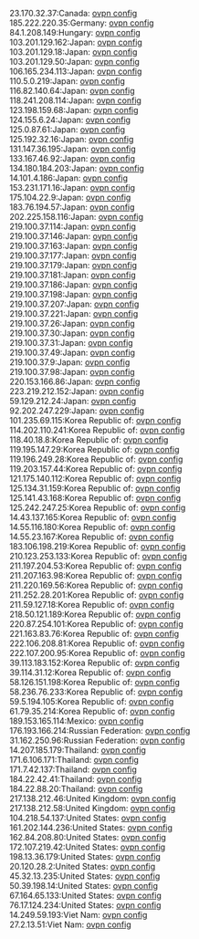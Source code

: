 23.170.32.37:Canada: [ovpn config](vpn/23_170_32_37.ovpn)  
185.222.220.35:Germany: [ovpn config](vpn/185_222_220_35.ovpn)  
84.1.208.149:Hungary: [ovpn config](vpn/84_1_208_149.ovpn)  
103.201.129.162:Japan: [ovpn config](vpn/103_201_129_162.ovpn)  
103.201.129.18:Japan: [ovpn config](vpn/103_201_129_18.ovpn)  
103.201.129.50:Japan: [ovpn config](vpn/103_201_129_50.ovpn)  
106.165.234.113:Japan: [ovpn config](vpn/106_165_234_113.ovpn)  
110.5.0.219:Japan: [ovpn config](vpn/110_5_0_219.ovpn)  
116.82.140.64:Japan: [ovpn config](vpn/116_82_140_64.ovpn)  
118.241.208.114:Japan: [ovpn config](vpn/118_241_208_114.ovpn)  
123.198.159.68:Japan: [ovpn config](vpn/123_198_159_68.ovpn)  
124.155.6.24:Japan: [ovpn config](vpn/124_155_6_24.ovpn)  
125.0.87.61:Japan: [ovpn config](vpn/125_0_87_61.ovpn)  
125.192.32.16:Japan: [ovpn config](vpn/125_192_32_16.ovpn)  
131.147.36.195:Japan: [ovpn config](vpn/131_147_36_195.ovpn)  
133.167.46.92:Japan: [ovpn config](vpn/133_167_46_92.ovpn)  
134.180.184.203:Japan: [ovpn config](vpn/134_180_184_203.ovpn)  
14.101.4.186:Japan: [ovpn config](vpn/14_101_4_186.ovpn)  
153.231.171.16:Japan: [ovpn config](vpn/153_231_171_16.ovpn)  
175.104.22.9:Japan: [ovpn config](vpn/175_104_22_9.ovpn)  
183.76.194.57:Japan: [ovpn config](vpn/183_76_194_57.ovpn)  
202.225.158.116:Japan: [ovpn config](vpn/202_225_158_116.ovpn)  
219.100.37.114:Japan: [ovpn config](vpn/219_100_37_114.ovpn)  
219.100.37.146:Japan: [ovpn config](vpn/219_100_37_146.ovpn)  
219.100.37.163:Japan: [ovpn config](vpn/219_100_37_163.ovpn)  
219.100.37.177:Japan: [ovpn config](vpn/219_100_37_177.ovpn)  
219.100.37.179:Japan: [ovpn config](vpn/219_100_37_179.ovpn)  
219.100.37.181:Japan: [ovpn config](vpn/219_100_37_181.ovpn)  
219.100.37.186:Japan: [ovpn config](vpn/219_100_37_186.ovpn)  
219.100.37.198:Japan: [ovpn config](vpn/219_100_37_198.ovpn)  
219.100.37.207:Japan: [ovpn config](vpn/219_100_37_207.ovpn)  
219.100.37.221:Japan: [ovpn config](vpn/219_100_37_221.ovpn)  
219.100.37.26:Japan: [ovpn config](vpn/219_100_37_26.ovpn)  
219.100.37.30:Japan: [ovpn config](vpn/219_100_37_30.ovpn)  
219.100.37.31:Japan: [ovpn config](vpn/219_100_37_31.ovpn)  
219.100.37.49:Japan: [ovpn config](vpn/219_100_37_49.ovpn)  
219.100.37.9:Japan: [ovpn config](vpn/219_100_37_9.ovpn)  
219.100.37.98:Japan: [ovpn config](vpn/219_100_37_98.ovpn)  
220.153.166.86:Japan: [ovpn config](vpn/220_153_166_86.ovpn)  
223.219.212.152:Japan: [ovpn config](vpn/223_219_212_152.ovpn)  
59.129.212.24:Japan: [ovpn config](vpn/59_129_212_24.ovpn)  
92.202.247.229:Japan: [ovpn config](vpn/92_202_247_229.ovpn)  
101.235.69.115:Korea Republic of: [ovpn config](vpn/101_235_69_115.ovpn)  
114.202.110.241:Korea Republic of: [ovpn config](vpn/114_202_110_241.ovpn)  
118.40.18.8:Korea Republic of: [ovpn config](vpn/118_40_18_8.ovpn)  
119.195.147.29:Korea Republic of: [ovpn config](vpn/119_195_147_29.ovpn)  
119.196.249.28:Korea Republic of: [ovpn config](vpn/119_196_249_28.ovpn)  
119.203.157.44:Korea Republic of: [ovpn config](vpn/119_203_157_44.ovpn)  
121.175.140.112:Korea Republic of: [ovpn config](vpn/121_175_140_112.ovpn)  
125.134.31.159:Korea Republic of: [ovpn config](vpn/125_134_31_159.ovpn)  
125.141.43.168:Korea Republic of: [ovpn config](vpn/125_141_43_168.ovpn)  
125.242.247.25:Korea Republic of: [ovpn config](vpn/125_242_247_25.ovpn)  
14.43.137.165:Korea Republic of: [ovpn config](vpn/14_43_137_165.ovpn)  
14.55.116.180:Korea Republic of: [ovpn config](vpn/14_55_116_180.ovpn)  
14.55.23.167:Korea Republic of: [ovpn config](vpn/14_55_23_167.ovpn)  
183.106.198.219:Korea Republic of: [ovpn config](vpn/183_106_198_219.ovpn)  
210.123.253.133:Korea Republic of: [ovpn config](vpn/210_123_253_133.ovpn)  
211.197.204.53:Korea Republic of: [ovpn config](vpn/211_197_204_53.ovpn)  
211.207.163.98:Korea Republic of: [ovpn config](vpn/211_207_163_98.ovpn)  
211.220.169.56:Korea Republic of: [ovpn config](vpn/211_220_169_56.ovpn)  
211.252.28.201:Korea Republic of: [ovpn config](vpn/211_252_28_201.ovpn)  
211.59.127.18:Korea Republic of: [ovpn config](vpn/211_59_127_18.ovpn)  
218.50.121.189:Korea Republic of: [ovpn config](vpn/218_50_121_189.ovpn)  
220.87.254.101:Korea Republic of: [ovpn config](vpn/220_87_254_101.ovpn)  
221.163.83.76:Korea Republic of: [ovpn config](vpn/221_163_83_76.ovpn)  
222.106.208.81:Korea Republic of: [ovpn config](vpn/222_106_208_81.ovpn)  
222.107.200.95:Korea Republic of: [ovpn config](vpn/222_107_200_95.ovpn)  
39.113.183.152:Korea Republic of: [ovpn config](vpn/39_113_183_152.ovpn)  
39.114.31.12:Korea Republic of: [ovpn config](vpn/39_114_31_12.ovpn)  
58.126.151.198:Korea Republic of: [ovpn config](vpn/58_126_151_198.ovpn)  
58.236.76.233:Korea Republic of: [ovpn config](vpn/58_236_76_233.ovpn)  
59.5.194.105:Korea Republic of: [ovpn config](vpn/59_5_194_105.ovpn)  
61.79.35.214:Korea Republic of: [ovpn config](vpn/61_79_35_214.ovpn)  
189.153.165.114:Mexico: [ovpn config](vpn/189_153_165_114.ovpn)  
176.193.166.214:Russian Federation: [ovpn config](vpn/176_193_166_214.ovpn)  
31.162.250.96:Russian Federation: [ovpn config](vpn/31_162_250_96.ovpn)  
14.207.185.179:Thailand: [ovpn config](vpn/14_207_185_179.ovpn)  
171.6.106.171:Thailand: [ovpn config](vpn/171_6_106_171.ovpn)  
171.7.42.137:Thailand: [ovpn config](vpn/171_7_42_137.ovpn)  
184.22.42.41:Thailand: [ovpn config](vpn/184_22_42_41.ovpn)  
184.22.88.20:Thailand: [ovpn config](vpn/184_22_88_20.ovpn)  
217.138.212.46:United Kingdom: [ovpn config](vpn/217_138_212_46.ovpn)  
217.138.212.58:United Kingdom: [ovpn config](vpn/217_138_212_58.ovpn)  
104.218.54.137:United States: [ovpn config](vpn/104_218_54_137.ovpn)  
161.202.144.236:United States: [ovpn config](vpn/161_202_144_236.ovpn)  
162.84.208.80:United States: [ovpn config](vpn/162_84_208_80.ovpn)  
172.107.219.42:United States: [ovpn config](vpn/172_107_219_42.ovpn)  
198.13.36.179:United States: [ovpn config](vpn/198_13_36_179.ovpn)  
20.120.28.2:United States: [ovpn config](vpn/20_120_28_2.ovpn)  
45.32.13.235:United States: [ovpn config](vpn/45_32_13_235.ovpn)  
50.39.198.14:United States: [ovpn config](vpn/50_39_198_14.ovpn)  
67.164.65.133:United States: [ovpn config](vpn/67_164_65_133.ovpn)  
76.17.124.234:United States: [ovpn config](vpn/76_17_124_234.ovpn)  
14.249.59.193:Viet Nam: [ovpn config](vpn/14_249_59_193.ovpn)  
27.2.13.51:Viet Nam: [ovpn config](vpn/27_2_13_51.ovpn)  
